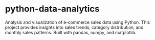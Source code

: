 # python-data-analytics
Analysis and visualization of e-commerce sales data using Python. This project provides insights into sales trends, category distribution, and monthly sales patterns. Built with pandas, numpy, and matplotlib.
